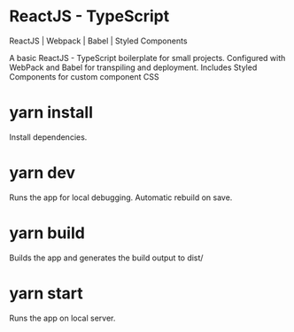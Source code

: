 # ReactJS - TypeScript
ReactJS | Webpack | Babel | Styled Components

A basic ReactJS - TypeScript boilerplate for small projects.
Configured with WebPack and Babel for transpiling and deployment.
Includes Styled Components for custom component CSS 

# yarn install
Install dependencies.

# yarn dev
Runs the app for local debugging. Automatic rebuild on save.

# yarn build
Builds the app and generates the build output to dist/

# yarn start
Runs the app on local server.

